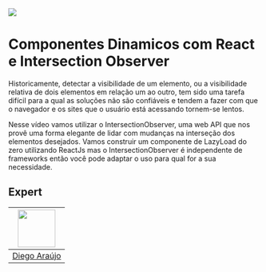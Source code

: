 <img src="https://storage.googleapis.com/golden-wind/experts-club/capa-github.svg" />

# Componentes Dinamicos com React e Intersection Observer

Historicamente, detectar a visibilidade de um elemento, ou a visibilidade relativa de dois elementos em relação um ao outro, tem sido uma tarefa difícil para a qual as soluções não são confiáveis ​​e tendem a fazer com que o navegador e os sites que o usuário está acessando tornem-se lentos.

Nesse vídeo vamos utilizar o IntersectionObserver, uma web API que nos provê uma forma elegante de lidar com mudanças na interseção dos elementos desejados. Vamos construir um componente de LazyLoad do zero utilizando ReactJs mas o IntersectionObserver é independente de frameworks então você pode adaptar o uso para qual for a sua necessidade. 

## Expert

| [<img src="https://avatars.githubusercontent.com/u/36671679?v=4" width="75px;"/>](https://github.com/masterjapa) |
| :-: |
|[Diego Araújo](https://github.com/masterjapa)|